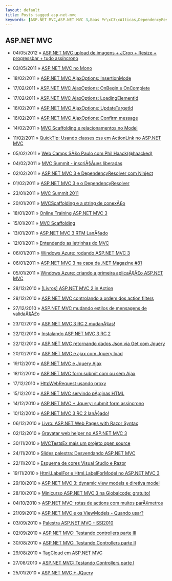 ```yaml
---
layout: default
title: Posts tagged asp-net-mvc
keywords: [ASP.NET MVC,ASP.NET MVC 3,Boas Pr\xC3\xA1ticas,DependencyResolver,LabelFor,LabelForModel,MVC 3,Patterns,ViewModel,asp-net-mvc]
---
```

<h2 class="category">ASP.NET MVC</h2>
<ul class="posts">
<li>
<p>
<span class="date">04/05/2012</span> &raquo;
<a href="/blog/upload-imagens-jcrop-resize-progressbar-assincrono">ASP.NET MVC upload de imagens + JCrop + Resize + progressbar + tudo assíncrono</a>
</p>
</li>
<li>
<p>
<span class="date">03/05/2011</span> &raquo;
<a href="/blog/asp-net-mvc-no-mono">ASP.NET MVC no Mono</a>
</p>
</li>
<li>
<p>
<span class="date">18/02/2011</span> &raquo;
<a href="/blog/asp-net-mvc-ajaxoptions-insertionmode">ASP.NET MVC AjaxOptions: InsertionMode</a>
</p>
</li>
<li>
<p>
<span class="date">17/02/2011</span> &raquo;
<a href="/blog/asp-net-mvc-ajaxoptions-onbegin-e-oncomplete">ASP.NET MVC AjaxOptions: OnBegin e OnComplete</a>
</p>
</li>
<li>
<p>
<span class="date">17/02/2011</span> &raquo;
<a href="/blog/asp-net-mvc-ajaxoptions-loadingelementid">ASP.NET MVC AjaxOptions: LoadingElementId</a>
</p>
</li>
<li>
<p>
<span class="date">16/02/2011</span> &raquo;
<a href="/blog/asp-net-mvc-ajaxoptions-updatetargetid">ASP.NET MVC AjaxOptions: UpdateTargetId</a>
</p>
</li>
<li>
<p>
<span class="date">16/02/2011</span> &raquo;
<a href="/blog/asp-net-mvc-ajaxoptions-confirm-message">ASP.NET MVC AjaxOptions: Confirm message</a>
</p>
</li>
<li>
<p>
<span class="date">14/02/2011</span> &raquo;
<a href="/blog/mvc-scaffolding-e-relacionamentos-no-model">MVC Scaffolding e relacionamentos no Model</a>
</p>
</li>
<li>
<p>
<span class="date">11/02/2011</span> &raquo;
<a href="/blog/quicktip-usando-classes-css-em-actionlink-no-asp-net-mvc">QuickTip: Usando classes css em ActionLink no ASP.NET MVC</a>
</p>
</li>
<li>
<p>
<span class="date">05/02/2011</span> &raquo;
<a href="/blog/web-camps-sao-paulo-com-phil-haackhaacked">Web Camps SÃ£o Paulo com Phil Haack(@haacked)</a>
</p>
</li>
<li>
<p>
<span class="date">04/02/2011</span> &raquo;
<a href="/blog/mvc-summit-inscricoes-liberadas">MVC Summit - inscriÃ§Ãµes liberadas</a>
</p>
</li>
<li>
<p>
<span class="date">02/02/2011</span> &raquo;
<a href="/blog/asp-net-mvc-3-e-dependencyresolver-com-ninject">ASP.NET MVC 3 e DependencyResolver com Ninject</a>
</p>
</li>
<li>
<p>
<span class="date">01/02/2011</span> &raquo;
<a href="/blog/asp-net-mvc-3-e-o-dependencyresolver">ASP.NET MVC 3 e o DependencyResolver</a>
</p>
</li>
<li>
<p>
<span class="date">23/01/2011</span> &raquo;
<a href="/blog/mvc-summit-2011">MVC Summit 2011</a>
</p>
</li>
<li>
<p>
<span class="date">20/01/2011</span> &raquo;
<a href="/blog/mvcscaffolding-e-a-string-de-conexao">MVCScaffolding e a string de conexÃ£o</a>
</p>
</li>
<li>
<p>
<span class="date">18/01/2011</span> &raquo;
<a href="/blog/online-training-asp-net-mvc-3">Online Training ASP.NET MVC 3 </a>
</p>
</li>
<li>
<p>
<span class="date">15/01/2011</span> &raquo;
<a href="/blog/mvc-scaffolding">MVC Scaffolding</a>
</p>
</li>
<li>
<p>
<span class="date">13/01/2011</span> &raquo;
<a href="/blog/asp-net-mvc-3-rtm-lancado">ASP.NET MVC 3 RTM LanÃ§ado</a>
</p>
</li>
<li>
<p>
<span class="date">12/01/2011</span> &raquo;
<a href="/blog/entendendo-as-letrinhas-do-mvc">Entendendo as letrinhas do MVC</a>
</p>
</li>
<li>
<p>
<span class="date">06/01/2011</span> &raquo;
<a href="/blog/windows-azure-rodando-asp-net-mvc-3">Windows Azure: rodando ASP.NET MVC 3</a>
</p>
</li>
<li>
<p>
<span class="date">06/01/2011</span> &raquo;
<a href="/blog/asp-net-mvc-3-na-capa-da-net-magazine-81">ASP.NET MVC 3 na capa da .NET Magazine #81</a>
</p>
</li>
<li>
<p>
<span class="date">05/01/2011</span> &raquo;
<a href="/blog/windows-azure-criando-a-primeira-aplicacao-asp-net-mvc">Windows Azure: criando a primeira aplicaÃ§Ã£o ASP.NET MVC</a>
</p>
</li>
<li>
<p>
<span class="date">28/12/2010</span> &raquo;
<a href="/blog/livros-asp-net-mvc-2-in-action">[Livros] ASP.NET MVC 2 in Action</a>
</p>
</li>
<li>
<p>
<span class="date">28/12/2010</span> &raquo;
<a href="/blog/asp-net-mvc-controlando-a-ordem-dos-action-filters">ASP.NET MVC controlando a ordem dos action filters</a>
</p>
</li>
<li>
<p>
<span class="date">27/12/2010</span> &raquo;
<a href="/blog/asp-net-mvc-mudando-estilos-de-mensagens-de-validacao">ASP.NET MVC mudando estilos de mensagens de validaÃ§Ã£o</a>
</p>
</li>
<li>
<p>
<span class="date">23/12/2010</span> &raquo;
<a href="/blog/asp-net-mvc-3-rc-2-mudancas">ASP.NET MVC 3 RC 2 mudanÃ§as!</a>
</p>
</li>
<li>
<p>
<span class="date">22/12/2010</span> &raquo;
<a href="/blog/instalando-asp-net-mvc-3-rc-2">Instalando ASP.NET MVC 3 RC 2</a>
</p>
</li>
<li>
<p>
<span class="date">22/12/2010</span> &raquo;
<a href="/blog/asp-net-mvc-retornando-dados-json-via-get-com-jquery">ASP.NET MVC retornando dados Json via Get com Jquery</a>
</p>
</li>
<li>
<p>
<span class="date">20/12/2010</span> &raquo;
<a href="/blog/asp-net-mvc-ajax-com-jquery-load">ASP.NET MVC e ajax com Jquery load</a>
</p>
</li>
<li>
<p>
<span class="date">19/12/2010</span> &raquo;
<a href="/blog/asp-net-mvc-jquery-ajax">ASP.NET MVC e Jquery Ajax</a>
</p>
</li>
<li>
<p>
<span class="date">18/12/2010</span> &raquo;
<a href="/blog/asp-net-mvc-submit-com-ou-sem-ajax">ASP.NET MVC form submit com ou sem Ajax</a>
</p>
</li>
<li>
<p>
<span class="date">17/12/2010</span> &raquo;
<a href="/blog/httpwebrequest-usando-proxy">HttpWebRequest usando proxy</a>
</p>
</li>
<li>
<p>
<span class="date">15/12/2010</span> &raquo;
<a href="/blog/asp-net-mvc-servindo-paginas-html">ASP.NET MVC servindo pÃ¡ginas HTML</a>
</p>
</li>
<li>
<p>
<span class="date">14/12/2010</span> &raquo;
<a href="/blog/asp-net-mvc-jquery-submit-form-assincrono">ASP.NET MVC + Jquery: submit form assíncrono</a>
</p>
</li>
<li>
<p>
<span class="date">10/12/2010</span> &raquo;
<a href="/blog/asp-net-mvc-3-rc-2-lancado">ASP.NET MVC 3 RC 2 lanÃ§ado!</a>
</p>
</li>
<li>
<p>
<span class="date">06/12/2010</span> &raquo;
<a href="/blog/livro-asp-net-web-pages-with-razor-syntax">Livro: ASP.NET Web Pages with Razor Syntax</a>
</p>
</li>
<li>
<p>
<span class="date">02/12/2010</span> &raquo;
<a href="/blog/gravatar-web-helper-no-asp-net-mvc-3">Gravatar web helper no ASP.NET MVC 3</a>
</p>
</li>
<li>
<p>
<span class="date">30/11/2010</span> &raquo;
<a href="/blog/mvctestsex-mais-um-projeto-open-source">MVCTestsEx mais um projeto open source</a>
</p>
</li>
<li>
<p>
<span class="date">24/11/2010</span> &raquo;
<a href="/blog/slides-palestra-desvendando-asp-net-mvc">Slides palestra: Desvendando ASP.NET MVC</a>
</p>
</li>
<li>
<p>
<span class="date">22/11/2010</span> &raquo;
<a href="/blog/esquema-de-cores-visual-studio-e-razor">Esquema de cores Visual Studio e Razor</a>
</p>
</li>
<li>
<p>
<span class="date">19/11/2010</span> &raquo;
<a href="/blog/html-labelfor-html-labelformodel-no-asp-net-mvc-3">Html.LabelFor e Html.LabelForModel no ASP.NET MVC 3</a>
</p>
</li>
<li>
<p>
<span class="date">29/10/2010</span> &raquo;
<a href="/blog/asp-net-mvc-3-dynamic-view-models-e-diretiva-model">ASP.NET MVC 3: dynamic view models e diretiva model</a>
</p>
</li>
<li>
<p>
<span class="date">28/10/2010</span> &raquo;
<a href="/blog/minicurso-asp-net-mvc-3-na-globalcode-gratuito">Minicurso ASP.NET MVC 3 na Globalcode: gratuito!</a>
</p>
</li>
<li>
<p>
<span class="date">04/10/2010</span> &raquo;
<a href="/blog/asp-net-mvc-rotas-de-actions-com-muitos-parametros">ASP.NET MVC: rotas de actions com muitos parÃ¢metros</a>
</p>
</li>
<li>
<p>
<span class="date">21/09/2010</span> &raquo;
<a href="/blog/asp-net-mvc-e-os-viewmodels-quando-usar">ASP.NET MVC e os ViewModels - Quando usar?</a>
</p>
</li>
<li>
<p>
<span class="date">03/09/2010</span> &raquo;
<a href="/blog/palestra-asp-net-mvc-ssi2010">Palestra ASP.NET MVC - SSI2010</a>
</p>
</li>
<li>
<p>
<span class="date">02/09/2010</span> &raquo;
<a href="/blog/asp-net-mvc-testando-controllers-parte-iii">ASP.NET MVC: Testando controllers parte III</a>
</p>
</li>
<li>
<p>
<span class="date">30/08/2010</span> &raquo;
<a href="/blog/asp-net-mvc-testando-controllers-parte-ii">ASP.NET MVC: Testando Controllers parte II</a>
</p>
</li>
<li>
<p>
<span class="date">29/08/2010</span> &raquo;
<a href="/blog/tagcloud-em-asp-net-mvc">TagCloud em ASP.NET MVC </a>
</p>
</li>
<li>
<p>
<span class="date">27/08/2010</span> &raquo;
<a href="/blog/asp-net-mvc-testando-controllers-parte-i">ASP.NET MVC: Testando Controllers parte I</a>
</p>
</li>
<li>
<p>
<span class="date">25/01/2010</span> &raquo;
<a href="/blog/asp-net-mvc-jquery">ASP.NET MVC + JQuery</a>
</p>
</li>
</ul>
